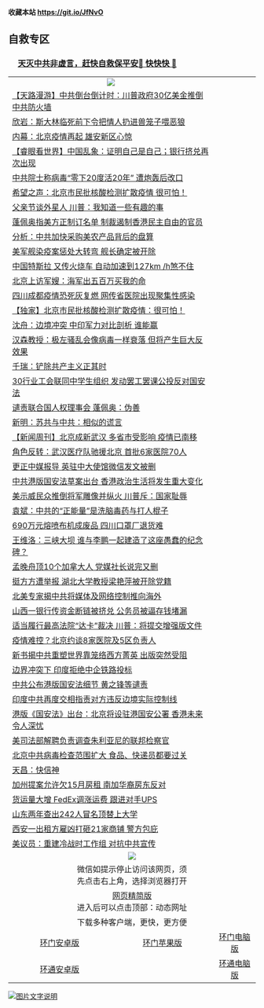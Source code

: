  #### 收藏本站 https://git.io/JfNvO 
   ## 自救专区

 ### &nbsp;&nbsp;&nbsp;&nbsp; [天灭中共非虚言，赶快自救保平安🍎 快快快 📩](https://github.com/pwgy/td/blob/master/README.md)
 
<table>  
  <tr>
    <td colspan="2" align=center><img src="https://cdn.jsdelivr.net/gh/gyoupiodf/im1/%E7%BD%91%E9%97%A8%E6%96%B0%E9%97%BB1.jpg"></td>
 </tr>

<tr><td colspan="2" align="left"><a href="https://dwkts8awlbkd7.cloudfront.net/?name=c1187716&key=jdhvxawhshihitwk&from=gy1">【天路漫游】中共倒台倒计时：川普政府30亿美金推倒中共防火墙</a></td></tr>
<tr><td colspan="2" align="left"><a href="https://dwkts8awlbkd7.cloudfront.net/?name=c1187692&key=jdhvxawhshihitwk&from=gy1">欣岩：斯大林临死前下令把情人扔进兽笼子喂恶狼</a></td></tr>
<tr><td colspan="2" align="left"><a href="https://dwkts8awlbkd7.cloudfront.net/?name=c1187708&key=jdhvxawhshihitwk&from=gy1">内幕：北京疫情再起 雄安新区心惊</a></td></tr>
<tr><td colspan="2" align="left"><a href="https://dwkts8awlbkd7.cloudfront.net/?name=c1187715&key=jdhvxawhshihitwk&from=gy1">【睿眼看世界】中国乱象：证明自己是自己；银行挤兑再次出现</a></td></tr>
<tr><td colspan="2" align="left"><a href="https://dwkts8awlbkd7.cloudfront.net/?name=c1187699&key=jdhvxawhshihitwk&from=gy1">中共院士称病毒“零下20度活20年” 遭炮轰后改口</a></td></tr>
<tr><td colspan="2" align="left"><a href="https://dwkts8awlbkd7.cloudfront.net/?name=c1187722&key=jdhvxawhshihitwk&from=gy1">希望之声：北京市民批核酸检测扩散疫情 很可怕！</a></td></tr>
<tr><td colspan="2" align="left"><a href="https://dwkts8awlbkd7.cloudfront.net/?name=c1187709&key=jdhvxawhshihitwk&from=gy1">父亲节谈外星人 川普：我知道一些有趣的事</a></td></tr>
<tr><td colspan="2" align="left"><a href="https://dwkts8awlbkd7.cloudfront.net/?name=c1187698&key=jdhvxawhshihitwk&from=gy1">蓬佩奥指美方正制订名单 制裁遏制香港民主自由的官员</a></td></tr>
<tr><td colspan="2" align="left"><a href="https://dwkts8awlbkd7.cloudfront.net/?name=c1187720&key=jdhvxawhshihitwk&from=gy1">分析：中共加快采购美农产品背后的盘算</a></td></tr>
<tr><td colspan="2" align="left"><a href="https://dwkts8awlbkd7.cloudfront.net/?name=c1187700&key=jdhvxawhshihitwk&from=gy1">美军舰染疫案惩处大转弯 舰长确定被开除</a></td></tr>
<tr><td colspan="2" align="left"><a href="https://dwkts8awlbkd7.cloudfront.net/?name=c1187706&key=jdhvxawhshihitwk&from=gy1">中国特斯拉 又传火烧车 自动加速到127km /h煞不住</a></td></tr>
<tr><td colspan="2" align="left"><a href="https://dwkts8awlbkd7.cloudfront.net/?name=c1187688&key=jdhvxawhshihitwk&from=gy1">北京上访军嫂：海军出五百万买我的命</a></td></tr>
<tr><td colspan="2" align="left"><a href="https://dwkts8awlbkd7.cloudfront.net/?name=c1187719&key=jdhvxawhshihitwk&from=gy1">四川成都疫情恐死灰复燃 网传省医院出现聚集性感染</a></td></tr>
<tr><td colspan="2" align="left"><a href="https://dwkts8awlbkd7.cloudfront.net/?name=c1187680&key=jdhvxawhshihitwk&from=gy1">【独家】北京市民批核酸检测扩散疫情：很可怕！</a></td></tr>
<tr><td colspan="2" align="left"><a href="https://dwkts8awlbkd7.cloudfront.net/?name=c1187717&key=jdhvxawhshihitwk&from=gy1">沈舟：边境冲突 中印军力对比剖析 谁能赢</a></td></tr>
<tr><td colspan="2" align="left"><a href="https://dwkts8awlbkd7.cloudfront.net/?name=c1187721&key=jdhvxawhshihitwk&from=gy1">汉森教授：极左骚乱会像病毒一样衰落 但将产生巨大反效果</a></td></tr>
<tr><td colspan="2" align="left"><a href="https://dwkts8awlbkd7.cloudfront.net/?name=c1187702&key=jdhvxawhshihitwk&from=gy1">千瑞：铲除共产主义正其时</a></td></tr>
<tr><td colspan="2" align="left"><a href="https://dwkts8awlbkd7.cloudfront.net/?name=c1187697&key=jdhvxawhshihitwk&from=gy1">30行业工会联同中学生组织 发动罢工罢课公投反对国安法</a></td></tr>
<tr><td colspan="2" align="left"><a href="https://dwkts8awlbkd7.cloudfront.net/?name=c1187714&key=jdhvxawhshihitwk&from=gy1">谴责联合国人权理事会 蓬佩奥：伪善</a></td></tr>
<tr><td colspan="2" align="left"><a href="https://dwkts8awlbkd7.cloudfront.net/?name=c1187693&key=jdhvxawhshihitwk&from=gy1">新明：苏共与中共：相似的谎言</a></td></tr>
<tr><td colspan="2" align="left"><a href="https://dwkts8awlbkd7.cloudfront.net/?name=c1187726&key=jdhvxawhshihitwk&from=gy1">【新闻周刊】北京成新武汉 多省市受影响 疫情已南移</a></td></tr>
<tr><td colspan="2" align="left"><a href="https://dwkts8awlbkd7.cloudfront.net/?name=c1187701&key=jdhvxawhshihitwk&from=gy1">角色反转：武汉医疗队驰援北京 首批6家医院70人</a></td></tr>
<tr><td colspan="2" align="left"><a href="https://dwkts8awlbkd7.cloudfront.net/?name=c1187704&key=jdhvxawhshihitwk&from=gy1">更正中媒报导 英驻中大使馆微信发文被删</a></td></tr>
<tr><td colspan="2" align="left"><a href="https://dwkts8awlbkd7.cloudfront.net/?name=c1187684&key=jdhvxawhshihitwk&from=gy1">中共港版国安法草案出台 香港政治生活将发生重大变化</a></td></tr>
<tr><td colspan="2" align="left"><a href="https://dwkts8awlbkd7.cloudfront.net/?name=c1187683&key=jdhvxawhshihitwk&from=gy1">美示威民众推倒将军雕像并纵火 川普斥：国家耻辱</a></td></tr>
<tr><td colspan="2" align="left"><a href="https://dwkts8awlbkd7.cloudfront.net/?name=c1187691&key=jdhvxawhshihitwk&from=gy1">袁斌：中共的“正能量”是洗脑毒药与打人棍子</a></td></tr>
<tr><td colspan="2" align="left"><a href="https://dwkts8awlbkd7.cloudfront.net/?name=c1187711&key=jdhvxawhshihitwk&from=gy1">690万元熔喷布机成废品 四川口罩厂退货难</a></td></tr>
<tr><td colspan="2" align="left"><a href="https://dwkts8awlbkd7.cloudfront.net/?name=c1187727&key=jdhvxawhshihitwk&from=gy1">王维洛：三峡大坝 谁与李鹏一起建造了这座愚蠢的纪念碑？</a></td></tr>
<tr><td colspan="2" align="left"><a href="https://dwkts8awlbkd7.cloudfront.net/?name=c1187679&key=jdhvxawhshihitwk&from=gy1">孟晚舟顶10个加拿大人 党媒社长说完又删</a></td></tr>
<tr><td colspan="2" align="left"><a href="https://dwkts8awlbkd7.cloudfront.net/?name=c1187696&key=jdhvxawhshihitwk&from=gy1">挺方方遭举报 湖北大学教授梁艳萍被开除党籍</a></td></tr>
<tr><td colspan="2" align="left"><a href="https://dwkts8awlbkd7.cloudfront.net/?name=c1187712&key=jdhvxawhshihitwk&from=gy1">北美专家揭中共将媒体及网络控制推向海外</a></td></tr>
<tr><td colspan="2" align="left"><a href="https://dwkts8awlbkd7.cloudfront.net/?name=c1187689&key=jdhvxawhshihitwk&from=gy1">山西一银行传资金断链被挤兑 公务员被逼存钱堵漏</a></td></tr>
<tr><td colspan="2" align="left"><a href="https://dwkts8awlbkd7.cloudfront.net/?name=c1187718&key=jdhvxawhshihitwk&from=gy1">适当履行最高法院“达卡”裁决 川普：将提交增强版文件</a></td></tr>
<tr><td colspan="2" align="left"><a href="https://dwkts8awlbkd7.cloudfront.net/?name=c1187687&key=jdhvxawhshihitwk&from=gy1">疫情难控？北京约谈8家医院及5区负责人</a></td></tr>
<tr><td colspan="2" align="left"><a href="https://dwkts8awlbkd7.cloudfront.net/?name=c1187695&key=jdhvxawhshihitwk&from=gy1">新书揭中共重塑世界靠笼络西方菁英 出版突然受阻</a></td></tr>
<tr><td colspan="2" align="left"><a href="https://dwkts8awlbkd7.cloudfront.net/?name=c1187723&key=jdhvxawhshihitwk&from=gy1">边界冲突下 印度拒绝中企铁路投标</a></td></tr>
<tr><td colspan="2" align="left"><a href="https://dwkts8awlbkd7.cloudfront.net/?name=c1187686&key=jdhvxawhshihitwk&from=gy1">中共公布港版国安法细节 黄之锋等谴责</a></td></tr>
<tr><td colspan="2" align="left"><a href="https://dwkts8awlbkd7.cloudfront.net/?name=c1187707&key=jdhvxawhshihitwk&from=gy1">印度中共再度交相指责对方违反边境实际控制线</a></td></tr>
<tr><td colspan="2" align="left"><a href="https://dwkts8awlbkd7.cloudfront.net/?name=c1187694&key=jdhvxawhshihitwk&from=gy1">港版《国安法》出台：北京将设驻港国安公署 香港未来令人深忧</a></td></tr>
<tr><td colspan="2" align="left"><a href="https://dwkts8awlbkd7.cloudfront.net/?name=c1187682&key=jdhvxawhshihitwk&from=gy1">美司法部解聘负责调查朱利亚尼的联邦检察官</a></td></tr>
<tr><td colspan="2" align="left"><a href="https://dwkts8awlbkd7.cloudfront.net/?name=c1187681&key=jdhvxawhshihitwk&from=gy1">北京中共病毒检查范围扩大 食品、快递员都要过关</a></td></tr>
<tr><td colspan="2" align="left"><a href="https://dwkts8awlbkd7.cloudfront.net/?name=c1187703&key=jdhvxawhshihitwk&from=gy1">天昌：快信神</a></td></tr>
<tr><td colspan="2" align="left"><a href="https://dwkts8awlbkd7.cloudfront.net/?name=c1187710&key=jdhvxawhshihitwk&from=gy1">加州提案允许欠15月房租 南加华裔房东反对</a></td></tr>
<tr><td colspan="2" align="left"><a href="https://dwkts8awlbkd7.cloudfront.net/?name=c1187705&key=jdhvxawhshihitwk&from=gy1">货运量大增 FedEx调涨运费 跟进对手UPS</a></td></tr>
<tr><td colspan="2" align="left"><a href="https://dwkts8awlbkd7.cloudfront.net/?name=c1187690&key=jdhvxawhshihitwk&from=gy1">山东两年查出242人冒名顶替上大学</a></td></tr>
<tr><td colspan="2" align="left"><a href="https://dwkts8awlbkd7.cloudfront.net/?name=c1187725&key=jdhvxawhshihitwk&from=gy1">西安一出租方雇凶打砸21家商铺 警方包庇</a></td></tr>
<tr><td colspan="2" align="left"><a href="https://dwkts8awlbkd7.cloudfront.net/?name=c1187685&key=jdhvxawhshihitwk&from=gy1">美议员：重建冷战时工作组 对抗中共宣传</a></td></tr>


  <tr>
    <td colspan="3" align="center"><img src="https://cdn.jsdelivr.net/gh/opipe/up/oGate65.jpg"/></td>
  </tr>
  <tr>
    <td colspan="3" align="center">微信如提示停止访问该网页，须<br/>先点击右上角，选择浏览器打开</td>
  <tr>
  <tr>
    <td colspan="3" align="center"><a href="https://gitcdn.xyz/cdn/otiny/up/master/show005.htm">网页精简版</a><br/>进入后可以点击顶部：动态网址</td>
  </tr>
  <tr>
    <td colspan="3" align="center">下载多种客户端，更快，更方便</td>
  <tr>
  <tr>
    <td align="center"><a href="https://cdn.jsdelivr.net/gh/opipe/up/oGatea.apk">环门安卓版</a></td>
    <td align="center"><a href="https://x.co/odisk">环门苹果版</a></td>
    <td align="center"><a href="https://cdn.jsdelivr.net/gh/opipe/up/oGate.zip">环门电脑版</a></td>
  </tr>
  <tr>
    <td align="center"><a href="https://cdn.jsdelivr.net/gh/opipe/up/oPipe.apk">环通安卓版</a></td>
    <td align="center"></td>
    <td align="center"><a href="https://raw.githubusercontent.com/opipe/up/master/oPipe.zip">环通电脑版</a></td>
  </tr>
  </table>
<a href="https://git.io/JfNvO "><img src="https://img.icons8.com/wired/2x/gift.png" alt="图片文字说明"></a>
